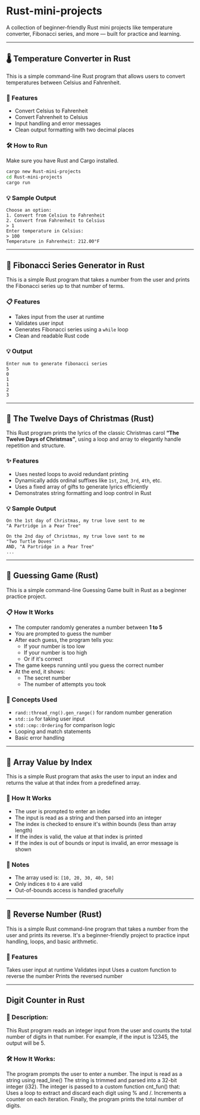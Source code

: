 # Rust-mini-projects
A collection of beginner-friendly Rust mini projects like temperature converter, Fibonacci series, and more — built for practice and learning.


---

## 🌡️ Temperature Converter in Rust
This is a simple command-line Rust program that allows users to convert temperatures between Celsius and Fahrenheit.

### 🚀 Features
- Convert Celsius to Fahrenheit  
- Convert Fahrenheit to Celsius  
- Input handling and error messages  
- Clean output formatting with two decimal places  

### 🛠️ How to Run
Make sure you have Rust and Cargo installed.

```bash
cargo new Rust-mini-projects
cd Rust-mini-projects
cargo run
```

### 💡 Sample Output
```
Choose an option:
1. Convert from Celsius to Fahrenheit
2. Convert from Fahrenheit to Celsius
> 1
Enter temperature in Celsius:
> 100
Temperature in Fahrenheit: 212.00°F
```

---

## 🚀 Fibonacci Series Generator in Rust
This is a simple Rust program that takes a number from the user and prints the Fibonacci series up to that number of terms.

### 📋 Features
- Takes input from the user at runtime  
- Validates user input  
- Generates Fibonacci series using a `while` loop  
- Clean and readable Rust code

### 💡 Output
```
Enter num to generate fibonacci series
5
0
1
1
2
3
```

---

## 🎄 The Twelve Days of Christmas (Rust)
This Rust program prints the lyrics of the classic Christmas carol **“The Twelve Days of Christmas”**, using a loop and array to elegantly handle repetition and structure.

### ✨ Features
- Uses nested loops to avoid redundant printing  
- Dynamically adds ordinal suffixes like `1st`, `2nd`, `3rd`, `4th`, etc.  
- Uses a fixed array of gifts to generate lyrics efficiently  
- Demonstrates string formatting and loop control in Rust

### 💡 Sample Output
```
On the 1st day of Christmas, my true love sent to me
"A Partridge in a Pear Tree"

On the 2nd day of Christmas, my true love sent to me
"Two Turtle Doves"
AND, "A Partridge in a Pear Tree"
...
```

---

## 🎯 Guessing Game (Rust)
This is a simple command-line Guessing Game built in Rust as a beginner practice project.

### 📋 How It Works
- The computer randomly generates a number between **1 to 5**  
- You are prompted to guess the number  
- After each guess, the program tells you:
  - If your number is too low
  - If your number is too high
  - Or if it's correct  
- The game keeps running until you guess the correct number  
- At the end, it shows:
  - The secret number  
  - The number of attempts you took  

### 🧠 Concepts Used
- `rand::thread_rng().gen_range()` for random number generation  
- `std::io` for taking user input  
- `std::cmp::Ordering` for comparison logic  
- Looping and match statements  
- Basic error handling  

---

## 🧮 Array Value by Index
This is a simple Rust program that asks the user to input an index and returns the value at that index from a predefined array.

### 🔧 How It Works
- The user is prompted to enter an index  
- The input is read as a string and then parsed into an integer  
- The index is checked to ensure it's within bounds (less than array length)  
- If the index is valid, the value at that index is printed  
- If the index is out of bounds or input is invalid, an error message is shown  

### 📌 Notes
- The array used is: `[10, 20, 30, 40, 50]`  
- Only indices `0` to `4` are valid  
- Out-of-bounds access is handled gracefully  


---


## 🔁 Reverse Number (Rust)
This is a simple Rust command-line program that takes a number from the user and prints its reverse. It's a beginner-friendly project to practice input handling, loops, and basic arithmetic.

### 🚀 Features
Takes user input at runtime
Validates input
Uses a custom function to reverse the number
Prints the reversed number

---


## Digit Counter in Rust

### 📝 Description:
This Rust program reads an integer input from the user and counts the total number of digits in that number. For example, if the input is 12345, the output will be 5.

### 🛠️ How It Works:
The program prompts the user to enter a number.
The input is read as a string using read_line()
The string is trimmed and parsed into a 32-bit integer (i32).
The integer is passed to a custom function cnt_fun() that:
Uses a loop to extract and discard each digit using % and /.
Increments a counter on each iteration.
Finally, the program prints the total number of digits.